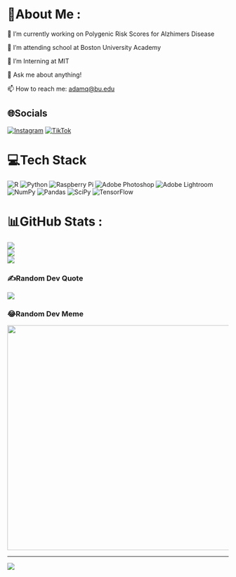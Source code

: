 # 💫About Me :

🔭 I’m currently working on Polygenic Risk Scores for Alzhimers Disease

🌱 I’m attending school at Boston University Academy

🏢 I’m Interning at MIT

💬 Ask me about anything!

📫 How to reach me: adamq@bu.edu

## 🌐Socials
[![Instagram](https://img.shields.io/badge/Instagram-%23E4405F.svg?logo=Instagram&logoColor=white)](https://instagram.com/adam.quackenbush) [![TikTok](https://img.shields.io/badge/TikTok-%23000000.svg?logo=TikTok&logoColor=white)](https://tiktok.com/@harvardbs) 

# 💻Tech Stack
![R](https://img.shields.io/badge/r-%23276DC3.svg?style=for-the-badge&logo=r&logoColor=white) ![Python](https://img.shields.io/badge/python-3670A0?style=for-the-badge&logo=python&logoColor=ffdd54) ![Raspberry Pi](https://img.shields.io/badge/-RaspberryPi-C51A4A?style=for-the-badge&logo=Raspberry-Pi) ![Adobe Photoshop](https://img.shields.io/badge/adobephotoshop-%2331A8FF.svg?style=for-the-badge&logo=adobephotoshop&logoColor=white) ![Adobe Lightroom](https://img.shields.io/badge/Adobe%20Lightroom-31A8FF.svg?style=for-the-badge&logo=Adobe%20Lightroom&logoColor=white) ![NumPy](https://img.shields.io/badge/numpy-%23013243.svg?style=for-the-badge&logo=numpy&logoColor=white) ![Pandas](https://img.shields.io/badge/pandas-%23150458.svg?style=for-the-badge&logo=pandas&logoColor=white) ![SciPy](https://img.shields.io/badge/SciPy-%230C55A5.svg?style=for-the-badge&logo=scipy&logoColor=%white) ![TensorFlow](https://img.shields.io/badge/TensorFlow-%23FF6F00.svg?style=for-the-badge&logo=TensorFlow&logoColor=white) 
# 📊GitHub Stats :
![](https://github-readme-stats.vercel.app/api?username=AdamQuackenbush&theme=tokyonight&hide_border=false&include_all_commits=true&count_private=false)<br/>
![](https://github-readme-streak-stats.herokuapp.com/?user=AdamQuackenbush&theme=tokyonight&hide_border=false)<br/>
![](https://github-readme-stats.vercel.app/api/top-langs/?username=AdamQuackenbush&theme=tokyonight&hide_border=false&include_all_commits=true&count_private=false&layout=compact)

### ✍️Random Dev Quote
![](https://quotes-github-readme.vercel.app/api?type=horizontal&theme=tokyonight)

### 😂Random Dev Meme
<img src="https://random-memer.herokuapp.com/" width="512px"/>

---
[![](https://visitcount.itsvg.in/api?id=AdamQuackenbush&icon=0&color=0)](https://visitcount.itsvg.in)
